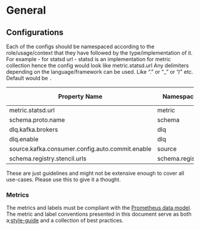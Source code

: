 # General

## Configurations

Each of the configs should be namespaced according to the role/usage/context that they have followed by the type/implementation of it. For example - for statsd url - statsd is an implementation for metric collection hence the config would look like metric.statsd.url
Any delimiters depending on the language/framework can be used. Like “.” or “\_” or “/” etc. Default would be `.`

| Property Name                                   | Namespace       | Type (optional) | Config Name                        |
| ----------------------------------------------- | --------------- | --------------- | ---------------------------------- |
| metric.statsd.url                               | metric          | statsd          | url                                |
| schema.proto.name                               | schema          | proto           | name                               |
| dlq.kafka.brokers                               | dlq             | kafka           | brokers                            |
| dlq.enable                                      | dlq             | -               | enable                             |
| source.kafka.consumer.config.auto.commit.enable | source          | kafka           | consumer.config.auto.commit.enable |
| schema.registry.stencil.urls                    | schema.registry | stencil         | urls                               |

These are just guidelines and might not be extensive enough to cover all use-cases. Please use this to give it a thought.

### Metrics

The metrics and labels must be compliant with the [Prometheus data model](https://prometheus.io/docs/concepts/data_model/#metric-names-and-labels).
The metric and label conventions presented in this document serve as both a;[style-guide](https://prometheus.io/docs/practices/naming/) and a collection of best practices.
